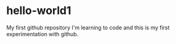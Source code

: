 # hello-world1
My first github repository
I'm learning to code and this is my first experimentation with github. 
